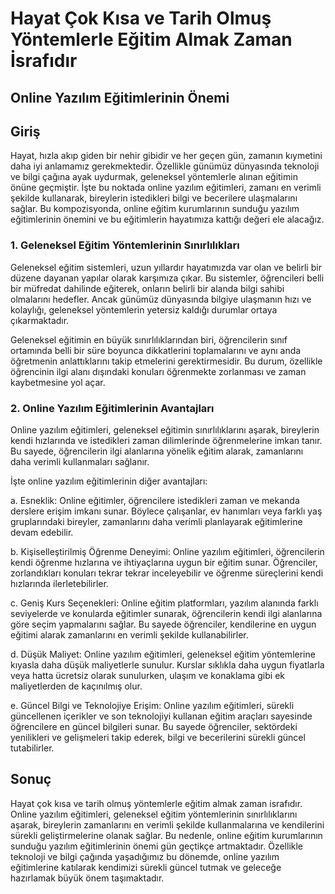 # Hayat Çok Kısa ve Tarih Olmuş Yöntemlerle Eğitim Almak Zaman İsrafıdır

## Online Yazılım Eğitimlerinin Önemi

## Giriş

Hayat, hızla akıp giden bir nehir gibidir ve her geçen gün, zamanın kıymetini daha iyi anlamamız gerekmektedir. Özellikle günümüz dünyasında teknoloji ve bilgi çağına ayak uydurmak, geleneksel yöntemlerle alınan eğitimin önüne geçmiştir. İşte bu noktada online yazılım eğitimleri, zamanı en verimli şekilde kullanarak, bireylerin istedikleri bilgi ve becerilere ulaşmalarını sağlar. Bu kompozisyonda, online eğitim kurumlarının sunduğu yazılım eğitimlerinin önemini ve bu eğitimlerin hayatımıza kattığı değeri ele alacağız.

### 1. Geleneksel Eğitim Yöntemlerinin Sınırlılıkları

Geleneksel eğitim sistemleri, uzun yıllardır hayatımızda var olan ve belirli bir düzene dayanan yapılar olarak karşımıza çıkar. Bu sistemler, öğrencileri belli bir müfredat dahilinde eğiterek, onların belirli bir alanda bilgi sahibi olmalarını hedefler. Ancak günümüz dünyasında bilgiye ulaşmanın hızı ve kolaylığı, geleneksel yöntemlerin yetersiz kaldığı durumlar ortaya çıkarmaktadır.

Geleneksel eğitimin en büyük sınırlılıklarından biri, öğrencilerin sınıf ortamında belli bir süre boyunca dikkatlerini toplamalarını ve aynı anda öğretmenin anlattıklarını takip etmelerini gerektirmesidir. Bu durum, özellikle öğrencinin ilgi alanı dışındaki konuları öğrenmekte zorlanması ve zaman kaybetmesine yol açar.

### 2. Online Yazılım Eğitimlerinin Avantajları

Online yazılım eğitimleri, geleneksel eğitimin sınırlılıklarını aşarak, bireylerin kendi hızlarında ve istedikleri zaman dilimlerinde öğrenmelerine imkan tanır. Bu sayede, öğrencilerin ilgi alanlarına yönelik eğitim alarak, zamanlarını daha verimli kullanmaları sağlanır.

İşte online yazılım eğitimlerinin diğer avantajları:

a. Esneklik: Online eğitimler, öğrencilere istedikleri zaman ve mekanda derslere erişim imkanı sunar. Böylece çalışanlar, ev hanımları veya farklı yaş gruplarındaki bireyler, zamanlarını daha verimli planlayarak eğitimlerine devam edebilir.

b. Kişiselleştirilmiş Öğrenme Deneyimi: Online yazılım eğitimleri, öğrencilerin kendi öğrenme hızlarına ve ihtiyaçlarına uygun bir eğitim sunar. Öğrenciler, zorlandıkları konuları tekrar tekrar inceleyebilir ve öğrenme süreçlerini kendi hızlarında ilerletebilirler.

c. Geniş Kurs Seçenekleri: Online eğitim platformları, yazılım alanında farklı seviyelerde ve konularda eğitimler sunarak, öğrencilerin kendi ilgi alanlarına göre seçim yapmalarını sağlar. Bu sayede öğrenciler, kendilerine en uygun eğitimi alarak zamanlarını en verimli şekilde kullanabilirler.

d. Düşük Maliyet: Online yazılım eğitimleri, geleneksel eğitim yöntemlerine kıyasla daha düşük maliyetlerle sunulur. Kurslar sıklıkla daha uygun fiyatlarla veya hatta ücretsiz olarak sunulurken, ulaşım ve konaklama gibi ek maliyetlerden de kaçınılmış olur.

e. Güncel Bilgi ve Teknolojiye Erişim: Online yazılım eğitimleri, sürekli güncellenen içerikler ve son teknolojiyi kullanan eğitim araçları sayesinde öğrencilere en güncel bilgileri sunar. Bu sayede öğrenciler, sektördeki yenilikleri ve gelişmeleri takip ederek, bilgi ve becerilerini sürekli güncel tutabilirler.

## Sonuç

Hayat çok kısa ve tarih olmuş yöntemlerle eğitim almak zaman israfıdır. Online yazılım eğitimleri, geleneksel eğitim yöntemlerinin sınırlılıklarını aşarak, bireylerin zamanlarını en verimli şekilde kullanmalarına ve kendilerini sürekli geliştirmelerine olanak sağlar. Bu nedenle, online eğitim kurumlarının sunduğu yazılım eğitimlerinin önemi gün geçtikçe artmaktadır. Özellikle teknoloji ve bilgi çağında yaşadığımız bu dönemde, online yazılım eğitimlerine katılarak kendimizi sürekli güncel tutmak ve geleceğe hazırlamak büyük önem taşımaktadır.
